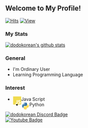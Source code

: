 <div align=left>

## Welcome to My Profile!

[![Hits](https://hits.seeyoufarm.com/api/count/incr/badge.svg?url=https%3A%2F%2Fgithub.com%2Fdodokorean)]()
[![View](https://komarev.com/ghpvc/?username=dodokorean&style=flat-square)]() 

</div>

### My Stats
[![dodokorean's github stats](https://github-readme-stats.vercel.app/api?username=dodokorean&show_icons=true&theme=merko)]()

</div>

### General
- I'm Ordinary User
- Learning Programming Language

### Interest
- Java Script <img align="left" width="26px" src="https://github.com/devicons/devicon/blob/master/icons/javascript/javascript-plain.svg"/>
- Python <img align="left" width="26px" src="https://github.com/devicons/devicon/blob/master/icons/python/python-original.svg"/>



<div align=left>

[![dodokorean Discord Badge](http://img.shields.io/badge/-My%20Discord-black?style=flat-square&logo=discord&link=https://discord.gg/SGg9ZX7)](https://discord.gg/SGg9ZX7)  
[![Youtube Badge](https://img.shields.io/badge/Youtube-ff0000?style=flat-square&logo=youtube&link=https://www.youtube.com/channel/UCVnfclpHNKOe1QkEQxYo1jw)](https://www.youtube.com/channel/UCVnfclpHNKOe1QkEQxYo1jw) 
